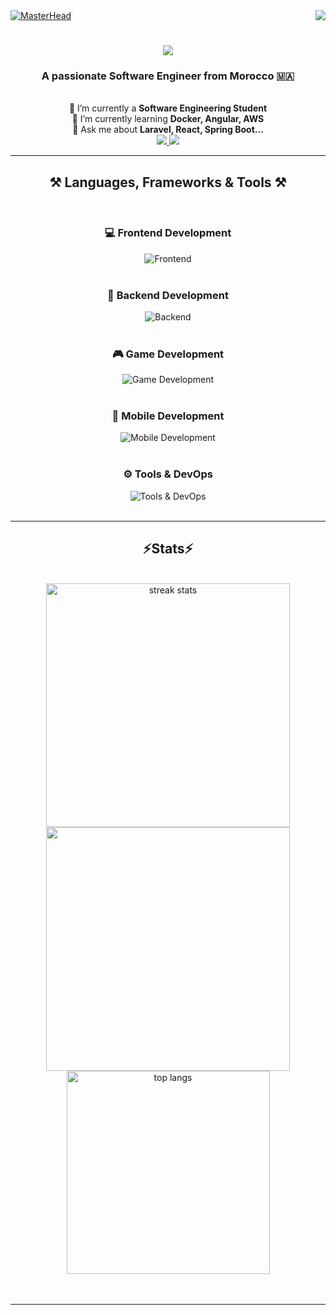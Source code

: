 <!-- Header Section -->
<a href="https://rishavchanda.io">
  <img  src="https://media0.giphy.com/media/v1.Y2lkPTc5MGI3NjExdzNhOG9kcjFjc3BtMm9ybDYwa3g0OGhiZmV3d2F5ZmxuZHNzdnh1ayZlcD12MV9pbnRlcm5hbF9naWZfYnlfaWQmY3Q9Zw/78XCFBGOlS6keY1Bil/giphy.gif" alt="MasterHead" />    
</a>

<img align="right" src="https://visitor-badge.laobi.icu/badge?page_id=salesp07.salesp07" /> 
 
<h1 align="center">  
  <img src="https://readme-typing-svg.herokuapp.com/?font=Righteous&size=35¢er=true&vCenter=true&width=500&height=70&duration=4000&lines=Hi+There!+👋;+I'm+Hodaifa+Echffani!;" />
</h1>

<h3 align="center">A passionate Software Engineer from Morocco 🇲🇦</h3>

<br/>

<!-- About Me Section -->
<div align="center">
  🔭 I’m currently a <b>Software Engineering Student</b> <br/> 
  🌱 I’m currently learning <b>Docker, Angular, AWS</b> <br/>
  💬 Ask me about <b>Laravel, React, Spring Boot...</b>
</div>

<!-- Socials Section -->
<div align="center">
  <a href="mailto:echffani.hodaifa@gmail.com">
    <img src="https://img.shields.io/badge/Gmail-333333?style=for-the-badge&logo=gmail&logoColor=red" />
  </a>
  <a href="https://www.linkedin.com/in/hodaifa-echffani-297b7b284/" target="_blank">
    <img src="https://img.shields.io/badge/LinkedIn-0077B5?style=for-the-badge&logo=linkedin&logoColor=white" target="_blank" />
  </a>
</div>

<hr/>

<!-- Skills Section -->
<h2 align="center">⚒️ Languages, Frameworks & Tools ⚒️</h2>
<br/>
<div align="center">
  <h3 align="center">💻 Frontend Development</h3>
  <img src="https://skillicons.dev/icons?i=react,angular,html,css,tailwind,bootstrap,mui,figma,git,vscode" alt="Frontend" />
  <br/><br/>
  
  <h3 align="center">🔧 Backend Development</h3>
  <img src="https://skillicons.dev/icons?i=nodejs,express,python,flask,django,php,laravel,spring,mysql,postgres,firebase,mongodb,oracle" alt="Backend" />
  <br/><br/>
  
  <h3 align="center">🎮 Game Development</h3>
  <img src="https://skillicons.dev/icons?i=unity,java,c" alt="Game Development" />
  <br/><br/>
  
  <h3 align="center">📱 Mobile Development</h3>
  <img src="https://skillicons.dev/icons?i=androidstudio,flutter,react" alt="Mobile Development" />
  <br/><br/>
  
  <h3 align="center">⚙️ Tools & DevOps</h3>
  <img src="https://skillicons.dev/icons?i=docker,aws,jenkins,ansible,terraform,minikube,kubeflow,github,matlab" alt="Tools & DevOps" />
  <br/>
</div>

<br/>
<hr/>

<!-- GitHub Stats Section -->
<h2 align="center">⚡Stats⚡</h2>
<br>
<div align=center>
  <img width=390 src="https://github-readme-streak-stats-salesp07.vercel.app/?user=hodaifa-ech&count_private=true&theme=react&border_radius=10" alt="streak stats"/>
  <img width=390 src="https://github-readme-stats.vercel.app/api?username=hodaifa-ech&theme=react&hide_border=false&include_all_commits=false&count_private=true"/>
  <br/>
  <img width=325 align="center" src="https://github-readme-stats-salesp07.vercel.app/api/top-langs/?username=hodaifa-ech&hide=HTML&langs_count=8&layout=compact&theme=react&border_radius=10&size_weight=0.5&count_weight=0.5&exclude_repo=github-readme-stats" alt="top langs" />
</div>
<br/><br/>
<hr/>
